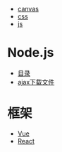 - <a href="content/canvas.md">canvas</a>
- <a href="content/css.md">css</a>
- <a href="content/js.md">js</a>
# Node.js
- <a href="node/index.md">目录</a>
- <a href="pages/ajax下载文件.md">ajax下载文件</a>

# 框架
- <a href="content/framework/vue.md">Vue</a>
- <a href="content/framework/react.md">React</a>
